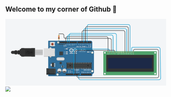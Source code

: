 ## Welcome to my corner of Github 🔧

![Hi!](chrome_bSNxzXiQ0V.gif)
![](https://komarev.com/ghpvc/?username=nour-mk&color=2c0e16)
